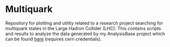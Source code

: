 # Multiquark
Repository for plotting and utility related to a research project searching for
multiquark states in the Large Hadron Collider (LHC). This contains scripts and
results to analyze the data generated by my AnalysisBase project which can be 
found [here](https://gitlab.cern.ch/slavoie/MyAnalysis)  (requires cern 
credentials).
